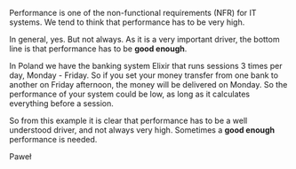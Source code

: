 Performance is one of the non-functional requirements (NFR) for IT systems.
We tend to think that performance has to be very high.

In general, yes. But not always. As it is a very important driver, the
bottom line is that performance has to be **good enough**.

In Poland we have the banking system Elixir that runs sessions 3 times per
day, Monday - Friday. So if you set your money transfer from one bank to
another on Friday afternoon, the money will be delivered on Monday. So the
performance of your system could be low, as long as it calculates
everything before a session.

So from this example it is clear that performance has to be a well
understood driver, and not always very high. Sometimes a **good enough**
performance is needed.

Paweł
